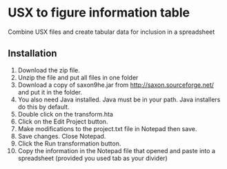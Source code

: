 # USX to figure information table

Combine USX files and create tabular data for inclusion in a spreadsheet


## Installation

1. Download the zip file.
2. Unzip the file and put all files in one folder
3. Download a copy of saxon9he.jar from http://saxon.sourceforge.net/ and put it in the folder.
4. You also need Java installed. Java must be in your path. Java installers do this by default.
5. Double click on the transform.hta
6. Click on the Edit Project button.
7. Make modifications to the project.txt file in Notepad then save.
8. Save changes. Close Notepad.
9. Click the Run transformation button.
10. Copy the information in the Notepad file that opened and paste into a spreadsheet (provided you used tab as your divider)

